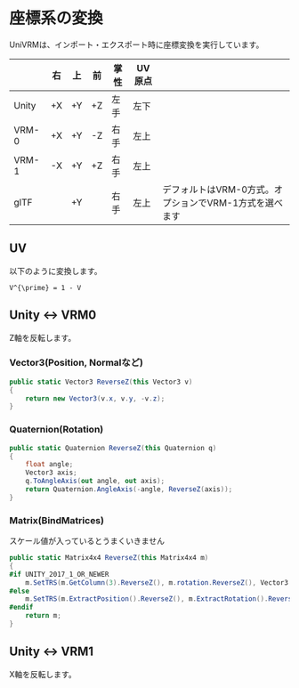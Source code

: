 # 座標系の変換

UniVRMは、インポート・エクスポート時に座標変換を実行しています。

|       | 右 | 上 | 前 | 掌性 | UV原点 |                                                        |
|-------|----|----|----|------|--------|--------------------------------------------------------|
| Unity | +X | +Y | +Z | 左手 | 左下   |                                                        |
| VRM-0 | +X | +Y | -Z | 右手 | 左上   |                                                        |
| VRM-1 | -X | +Y | +Z | 右手 | 左上   |                                                        |
| glTF  |    | +Y |    | 右手 | 左上   | デフォルトはVRM-0方式。オプションでVRM-1方式を選べます |

## UV

以下のように変換します。

```{math}
V^{\prime} = 1 - V
```

## Unity <-> VRM0

Z軸を反転します。

### Vector3(Position, Normalなど)

```csharp
public static Vector3 ReverseZ(this Vector3 v)
{
    return new Vector3(v.x, v.y, -v.z);
}
```

### Quaternion(Rotation)

```csharp
public static Quaternion ReverseZ(this Quaternion q)
{
    float angle;
    Vector3 axis;
    q.ToAngleAxis(out angle, out axis);
    return Quaternion.AngleAxis(-angle, ReverseZ(axis));
}
```

### Matrix(BindMatrices)

スケール値が入っているとうまくいきません

```csharp
public static Matrix4x4 ReverseZ(this Matrix4x4 m)
{
#if UNITY_2017_1_OR_NEWER
    m.SetTRS(m.GetColumn(3).ReverseZ(), m.rotation.ReverseZ(), Vector3.one);
#else
    m.SetTRS(m.ExtractPosition().ReverseZ(), m.ExtractRotation().ReverseZ(), Vector3.one);
#endif
    return m;
}
```

## Unity <-> VRM1

X軸を反転します。
